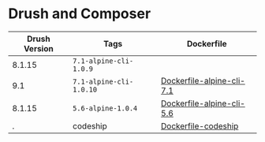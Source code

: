 Drush and Composer
==================


|Drush Version | Tags|Dockerfile|
|--------|---------------|------------|
|8.1.15| `7.1-alpine-cli-1.0.9` |  |
|9.1| `7.1-alpine-cli-1.0.10` | [Dockerfile-alpine-cli-7.1](https://github.com/digitalpulp/cli/blob/master/8/Dockerfile-alpine-cli-7.1)|
|8.1.15|`5.6-alpine-1.0.4` | [Dockerfile-alpine-cli-5.6](https://github.com/digitalpulp/cli/blob/master/8/Dockerfile-alpine-cli-5.6)|
| .|codeship|[Dockerfile-codeship](https://github.com/digitalpulp/cli/blob/master/8/Dockerfile-codeship)|
